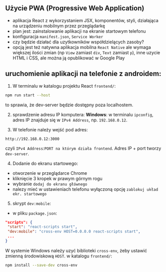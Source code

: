 ## Użycie PWA (Progressive Web Application)
 - aplikacja React z wykorzystaniem JSX, komponentów, styli, działająca na urządzeniu mobilnym przez przeglądarkę
 - plan jest: zainstalowanie aplikacji na ekranie startowym telefonu
 - konfiguracja `manifest.json`, `Service Worker`
 - czy będzie działać dla uzytkowników współdzielących zasoby?
 - opcją jest też natywna aplikacja mobilna `React Native` ale wymaga większej ilości zmian (np `View` zamiast `div`, `Text` zamiast `p`), inne uzycie HTML i CSS, ale można ją opublikować w Google Play

## uruchomienie aplikacji na telefonie z androidem:
1. W terminalu w katalogu projektu React `frontend/`:
```bash
npm run start --host
```
to sprawia, że dev-server będzie dostępny poza localhostem.

2. sprawdzenie adresu IP komputera:
**Windows**: w terminalu `ipconfig`, adres IP znajduje się w `IPv4 Address`, np. `192.168.0.12`.

3. W telefonie należy wejść pod adres:
```
http://192.168.0.12:3000
```
czyli `IPv4 Address`:`PORT na którym działa frontend`.
Adres IP + port tworzy `dev-server`.

4. Dodanie do ekranu startowego:
 - otworzenie w przeglądarce Chrome
 - kliknięcie 3 kropek w prawym górnym rogu
 - wybranie `dodaj do ekranu głównego`
 - nalezy mieć w ustawieniach telefonu wyłączoną opcję `zablokuj układ ekr. startowego`

5. skrypt `dev:mobile`:
 - w pliku `package.json`:
 ```json
 "scripts": {
  "start": "react-scripts start",
  "dev:mobile": "cross-env HOST=0.0.0.0 react-scripts start",
  ...
}
```
W systemie Windows należy uzyć biblioteki `cross-env`, żeby ustawić zmienną środowiskową `HOST`.
w katalogu `frontend/`:
```bash
npm install --save-dev cross-env
```
